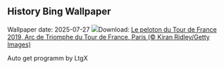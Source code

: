 ## History Bing Wallpaper
Wallpaper date: 2025-07-27
![](https://www.bing.com/th?id=OHR.TourFrance_FR-FR5942543577_UHD.jpg&w=1000)Download: [Le peloton du Tour de France 2019, Arc de Triomphe du Tour de France, Paris (© Kiran Ridley/Getty Images)](https://www.bing.com/th?id=OHR.TourFrance_FR-FR5942543577_UHD.jpg)

Auto get programm by LtgX
